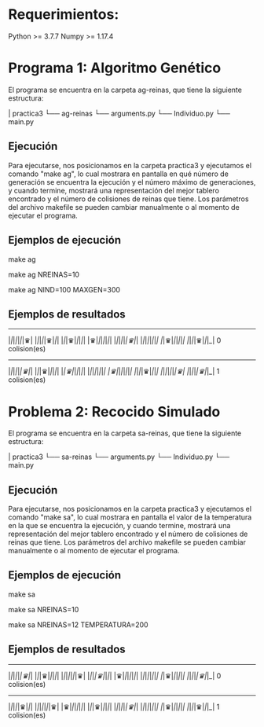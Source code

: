 # Requerimientos:

Python >= 3.7.7
Numpy >= 1.17.4

# Programa 1: Algoritmo Genético

El programa se encuentra en la carpeta ag-reinas, que tiene
la siguiente estructura:

| practica3
└── ag-reinas
    └── arguments.py
    └── Individuo.py
    └── main.py

## Ejecución

Para ejecutarse, nos posicionamos en la carpeta practica3
y ejecutamos el comando "make ag",
lo cual mostrara en pantalla en qué número de generación
se encuentra la ejecución y el número máximo de generaciones,
y cuando termine, mostrará una representación del mejor
tablero encontrado y el número de colisiones de reinas que tiene.
Los parámetros del archivo makefile se pueden cambiar manualmente
o al momento de ejecutar el programa.

## Ejemplos de ejecución

make ag

make ag NREINAS=10

make ag NIND=100 MAXGEN=300

## Ejemplos de resultados

 _ _ _ _ _ _ _  
|_|_|_|_|_|_|♛|
|_|_|_|_|♛|_|_|
|_|_|♛|_|_|_|_|
|♛|_|_|_|_|_|_|
|_|_|_|_|_|♛|_|
|_|_|_|_|_|_|_|
|_|♛|_|_|_|_|_|
|_|_|_|♛|_|_|_|
0 colision(es)


 _ _ _ _ _ _ _  
|_|_|_|_|_|♛|_|
|_|_|♛|_|_|_|_|
|_|♛|_|_|_|_|_|
|_|_|_|_|_|_|_|
|♛|_|_|_|_|_|_|
|_|_|_|♛|_|_|_|
|_|_|_|_|_|_|♛|
|_|_|_|_|♛|_|_|
1 colision(es)


# Problema 2: Recocido Simulado

El programa se encuentra en la carpeta sa-reinas, que tiene
la siguiente estructura:

| practica3
└── sa-reinas
    └── arguments.py
    └── Individuo.py
    └── main.py

## Ejecución

Para ejecutarse, nos posicionamos en la carpeta practica3
y ejecutamos el comando "make sa",
lo cual mostrara en pantalla el valor de la temperatura en la que
se encuentra la ejecución,
y cuando termine, mostrará una representación del mejor
tablero encontrado y el número de colisiones de reinas que tiene.
Los parámetros del archivo makefile se pueden cambiar manualmente
o al momento de ejecutar el programa.

## Ejemplos de ejecución

make sa

make sa NREINAS=10

make sa NREINAS=12 TEMPERATURA=200

## Ejemplos de resultados

 _ _ _ _ _ _ _  
|_|_|_|_|_|♛|_|
|_|_|♛|_|_|_|_|
|_|_|_|_|_|_|♛|
|_|_|_|♛|_|_|_|
|♛|_|_|_|_|_|_|
|_|_|_|_|_|_|_|
|_|♛|_|_|_|_|_|
|_|_|_|_|♛|_|_|
0 colision(es)


 _ _ _ _ _ _ _  
|_|_|_|_|♛|_|_|
|_|_|_|_|_|_|♛|
|♛|_|_|_|_|_|_|
|_|_|♛|_|_|_|_|
|_|_|_|_|_|♛|_|
|_|_|_|_|_|_|_|
|_|♛|_|_|_|_|_|
|_|_|_|♛|_|_|_|
1 colision(es)
